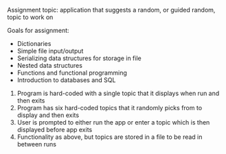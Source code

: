 Assignment topic: application that suggests a random, or guided random, topic to work on

Goals for assignment:
* Dictionaries
* Simple file input/output
* Serializing data structures for storage in file
* Nested data structures
* Functions and functional programming
* Introduction to databases and SQL

1) Program is hard-coded with a single topic that it displays when run and then exits
2) Program has six hard-coded topics that it randomly picks from to display and then exits
2) User is prompted to either run the app or enter a topic which is then displayed before app exits
3) Functionality as above, but topics are stored in a file to be read in between runs
